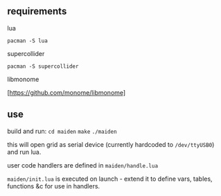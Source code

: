 ## requirements

lua 

`pacman -S lua`

supercollider

`pacman -S supercollider`


libmonome

[https://github.com/monome/libmonome]


## use

build and run:
`cd maiden`
`make`
`./maiden`

this will open grid as serial device (currently hardcoded to `/dev/ttyUSB0`) and run lua. 

user code handlers are defined in `maiden/handle.lua`

`maiden/init.lua` is executed on launch - extend it to define vars, tables, functions &c for use in handlers.


